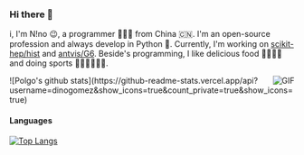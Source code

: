 ### Hi there 👋

i, I'm N!no 😉, a programmer 👨🏻‍💻 from China 🇨🇳. I'm an open-source profession and always develop in Python 🐍. Currently, I'm working on [scikit-hep/hist](https://github.com/scikit-hep/hist) and [antvis/G6](https://github.com/antvis/G6). Beside's programming, I like delicious food 🥗🥩🌮🍣 and doing sports 🏃⛹️‍♂️🏋🏼‍♂️.

  <img align="right" alt="GIF" src="https://media.giphy.com/media/iIqmM5tTjmpOB9mpbn/giphy.gif" />
![Polgo's github stats](https://github-readme-stats.vercel.app/api?username=dinogomez&show_icons=true&count_private=true&show_icons=true)

#### Languages
[![Top Langs](https://github-readme-stats.vercel.app/api/top-langs/?username=dinogomez&layout=compact&theme=blue_green)](https://github.com/anuraghazra/github-readme-stats)


<!--
**dinogomez/dinogomez** is a ✨ _special_ ✨ repository because its `README.md` (this file) appears on your GitHub profile.

Here are some ideas to get you started:

- 🔭 I’m currently working on ...
- 🌱 I’m currently learning ...
- 👯 I’m looking to collaborate on ...
- 🤔 I’m looking for help with ...
- 💬 Ask me about ...
- 📫 How to reach me: ...
- 😄 Pronouns: ...
- ⚡ Fun fact: ...
-->
